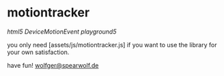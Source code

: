 motiontracker
=============

_html5 DeviceMotionEvent playground5_

you only need [assets/js/motiontracker.js] if you want to use the library for your own satisfaction.

have fun!
wolfger@spearwolf.de



